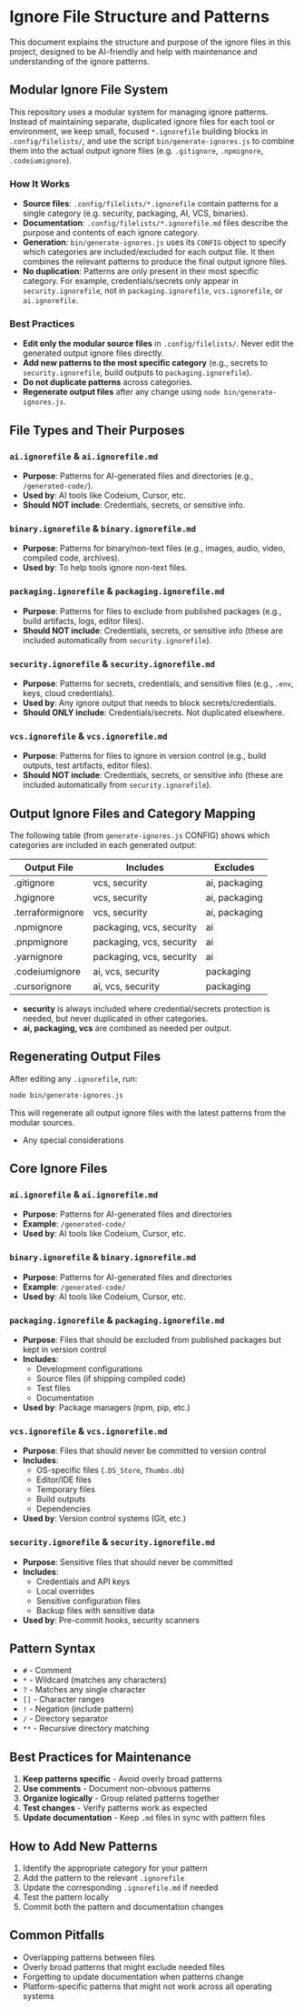 # Ignore File Structure and Patterns

This document explains the structure and purpose of the ignore files in this project, designed to be AI-friendly and help with maintenance and understanding of the ignore patterns.

## Modular Ignore File System

This repository uses a modular system for managing ignore patterns. Instead of maintaining separate, duplicated ignore files for each tool or environment, we keep small, focused `*.ignorefile` building blocks in `.config/filelists/`, and use the script `bin/generate-ignores.js` to combine them into the actual output ignore files (e.g. `.gitignore`, `.npmignore`, `.codeiumignore`).

### How It Works
- **Source files**: `.config/filelists/*.ignorefile` contain patterns for a single category (e.g. security, packaging, AI, VCS, binaries).
- **Documentation**: `.config/filelists/*.ignorefile.md` files describe the purpose and contents of each ignore category.
- **Generation**: `bin/generate-ignores.js` uses its `CONFIG` object to specify which categories are included/excluded for each output file. It then combines the relevant patterns to produce the final output ignore files.
- **No duplication**: Patterns are only present in their most specific category. For example, credentials/secrets only appear in `security.ignorefile`, not in `packaging.ignorefile`, `vcs.ignorefile`, or `ai.ignorefile`.

### Best Practices
- **Edit only the modular source files** in `.config/filelists/`. Never edit the generated output ignore files directly.
- **Add new patterns to the most specific category** (e.g., secrets to `security.ignorefile`, build outputs to `packaging.ignorefile`).
- **Do not duplicate patterns** across categories.
- **Regenerate output files** after any change using `node bin/generate-ignores.js`.

## File Types and Their Purposes

### `ai.ignorefile` & `ai.ignorefile.md`
- **Purpose**: Patterns for AI-generated files and directories (e.g., `/generated-code/`).
- **Used by**: AI tools like Codeium, Cursor, etc.
- **Should NOT include**: Credentials, secrets, or sensitive info.

### `binary.ignorefile` & `binary.ignorefile.md`
- **Purpose**: Patterns for binary/non-text files (e.g., images, audio, video, compiled code, archives).
- **Used by**: To help tools ignore non-text files.

### `packaging.ignorefile` & `packaging.ignorefile.md`
- **Purpose**: Patterns for files to exclude from published packages (e.g., build artifacts, logs, editor files).
- **Should NOT include**: Credentials, secrets, or sensitive info (these are included automatically from `security.ignorefile`).

### `security.ignorefile` & `security.ignorefile.md`
- **Purpose**: Patterns for secrets, credentials, and sensitive files (e.g., `.env`, keys, cloud credentials).
- **Used by**: Any ignore output that needs to block secrets/credentials.
- **Should ONLY include**: Credentials/secrets. Not duplicated elsewhere.

### `vcs.ignorefile` & `vcs.ignorefile.md`
- **Purpose**: Patterns for files to ignore in version control (e.g., build outputs, test artifacts, editor files).
- **Should NOT include**: Credentials, secrets, or sensitive info (these are included automatically from `security.ignorefile`).

## Output Ignore Files and Category Mapping

The following table (from `generate-ignores.js` CONFIG) shows which categories are included in each generated output:

| Output File         | Includes                   | Excludes         |
|---------------------|----------------------------|------------------|
| .gitignore          | vcs, security              | ai, packaging    |
| .hgignore           | vcs, security              | ai, packaging    |
| .terraformignore    | vcs, security              | ai, packaging    |
| .npmignore          | packaging, vcs, security   | ai               |
| .pnpmignore         | packaging, vcs, security   | ai               |
| .yarnignore         | packaging, vcs, security   | ai               |
| .codeiumignore      | ai, vcs, security          | packaging        |
| .cursorignore       | ai, vcs, security          | packaging        |

- **security** is always included where credential/secrets protection is needed, but never duplicated in other categories.
- **ai, packaging, vcs** are combined as needed per output.

## Regenerating Output Files
After editing any `.ignorefile`, run:

```sh
node bin/generate-ignores.js
```

This will regenerate all output ignore files with the latest patterns from the modular sources.
- Any special considerations

## Core Ignore Files

### `ai.ignorefile` & `ai.ignorefile.md`
- **Purpose**: Patterns for AI-generated files and directories
- **Example**: `/generated-code/`
- **Used by**: AI tools like Codeium, Cursor, etc.

### `binary.ignorefile` & `binary.ignorefile.md`
- **Purpose**: Patterns for AI-generated files and directories
- **Example**: `/generated-code/`
- **Used by**: AI tools like Codeium, Cursor, etc.


### `packaging.ignorefile` & `packaging.ignorefile.md`
- **Purpose**: Files that should be excluded from published packages but kept in version control
- **Includes**:
  - Development configurations
  - Source files (if shipping compiled code)
  - Test files
  - Documentation
- **Used by**: Package managers (npm, pip, etc.)

### `vcs.ignorefile` & `vcs.ignorefile.md`
- **Purpose**: Files that should never be committed to version control
- **Includes**:
  - OS-specific files (`.DS_Store`, `Thumbs.db`)
  - Editor/IDE files
  - Temporary files
  - Build outputs
  - Dependencies
- **Used by**: Version control systems (Git, etc.)

### `security.ignorefile` & `security.ignorefile.md`
- **Purpose**: Sensitive files that should never be committed
- **Includes**:
  - Credentials and API keys
  - Local overrides
  - Sensitive configuration files
  - Backup files with sensitive data
- **Used by**: Pre-commit hooks, security scanners

## Pattern Syntax

- `#` - Comment
- `*` - Wildcard (matches any characters)
- `?` - Matches any single character
- `[]` - Character ranges
- `!` - Negation (include pattern)
- `/` - Directory separator
- `**` - Recursive directory matching

## Best Practices for Maintenance

1. **Keep patterns specific** - Avoid overly broad patterns
2. **Use comments** - Document non-obvious patterns
3. **Organize logically** - Group related patterns together
4. **Test changes** - Verify patterns work as expected
5. **Update documentation** - Keep `.md` files in sync with pattern files

## How to Add New Patterns

1. Identify the appropriate category for your pattern
2. Add the pattern to the relevant `.ignorefile`
3. Update the corresponding `.ignorefile.md` if needed
4. Test the pattern locally
5. Commit both the pattern and documentation changes

## Common Pitfalls

- Overlapping patterns between files
- Overly broad patterns that might exclude needed files
- Forgetting to update documentation when patterns change
- Platform-specific patterns that might not work across all operating systems
